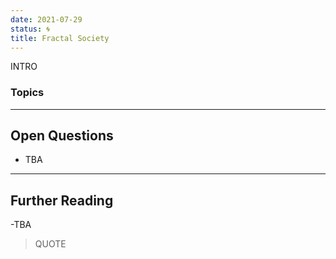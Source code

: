 ```yaml
---
date: 2021-07-29
status: 🌀
title: Fractal Society
---
```


INTRO

### Topics

----

## Open Questions

- TBA

----

## Further Reading
-TBA
> QUOTE